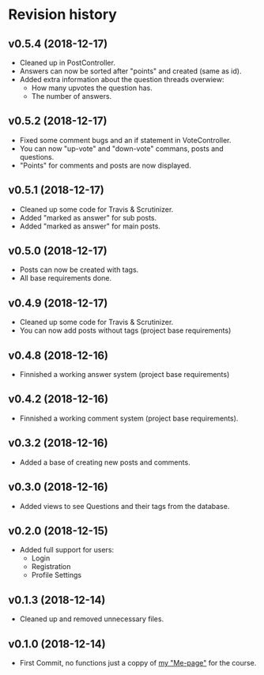# Revision history

v0.5.4 (2018-12-17)
-------------------
* Cleaned up in PostController.
* Answers can now be sorted after "points" and created (same as id).
* Added extra information about the question threads overwiew:
    * How many upvotes the question has.
    * The number of answers.

v0.5.2 (2018-12-17)
-------------------
* Fixed some comment bugs and an if statement in VoteController.
* You can now "up-vote" and "down-vote" commans, posts and questions.
* "Points" for comments and posts are now displayed.

v0.5.1 (2018-12-17)
-------------------
* Cleaned up some code for Travis & Scrutinizer.
* Added "marked as answer" for sub posts.
* Added "marked as answer" for main posts.

v0.5.0 (2018-12-17)
-------------------
* Posts can now be created with tags.
* All base requirements done.

v0.4.9 (2018-12-17)
-------------------
* Cleaned up some code for Travis & Scrutinizer.
* You can now add posts without tags (project base requirements)

v0.4.8 (2018-12-16)
-------------------
* Finnished a working answer system (project base requirements)

v0.4.2 (2018-12-16)
-------------------
* Finnished a working comment system (project base requirements).

v0.3.2 (2018-12-16)
-------------------
* Added a base of creating new posts and comments.

v0.3.0 (2018-12-16)
-------------------
* Added views to see Questions and their tags from the database.

v0.2.0 (2018-12-15)
-------------------
* Added full support for users:
    * Login
    * Registration
    * Profile Settings

v0.1.3 (2018-12-14)
-------------------
* Cleaned up and removed unnecessary files.

v0.1.0 (2018-12-14)
-------------------
* First Commit, no functions just a coppy of [my "Me-page"](https://github.com/mabn17/ramverk1-v2) for the course.